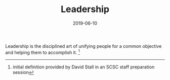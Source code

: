 ﻿---
date: "2019-06-10"
lastmod: "2019-10-12"
slug: leadership
title: "Leadership"
first-letter: "L"
---
Leadership is the disciplined art of unifying people for a common objective and helping them to accomplish it. [^1]

[^1]: initial definition provided by David Stall in an SCSC staff preparation session